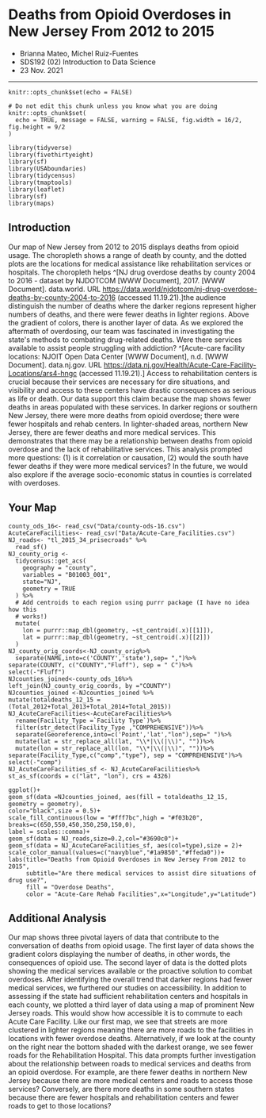 # Deaths from Opioid Overdoses in New Jersey From 2012 to 2015

- Brianna Mateo, Michel Ruiz-Fuentes
- SDS192 (02) Introduction to Data Science
- 23 Nov. 2021

---
```{r setup, include=FALSE}
knitr::opts_chunk$set(echo = FALSE)
```

```{r, message=FALSE, warning=FALSE, echo=FALSE}
# Do not edit this chunk unless you know what you are doing
knitr::opts_chunk$set(
  echo = TRUE, message = FALSE, warning = FALSE, fig.width = 16/2, fig.height = 9/2
)
```

```{r,message=FALSE, warning=FALSE, echo=FALSE}
library(tidyverse)
library(fivethirtyeight)
library(sf)
library(USAboundaries)
library(tidycensus)
library(tmaptools)
library(leaflet)
library(sf)
library(maps)
```
## Introduction

Our map of New Jersey from 2012 to 2015 displays deaths from opioid usage. The choropleth shows a range of death by county, and the dotted plots are the locations for medical assistance like rehabilitation services or hospitals. The choropleth helps ^[NJ drug overdose deaths by county 2004 to 2016 - dataset by NJDOTCOM [WWW Document], 2017. [WWW Document]. data.world. URL https://data.world/njdotcom/nj-drug-overdose-deaths-by-county-2004-to-2016 (accessed 11.19.21).]the audience distinguish the number of deaths where the darker regions represent higher numbers of deaths, and there were fewer deaths in lighter regions. Above the gradient of colors, there is another layer of data. As we explored the aftermath of overdosing, our team was fascinated in investigating the state's methods to combating drug-related deaths. Were there services available to assist people struggling with addiction?  ^[Acute-care facility locations: NJOIT Open Data Center [WWW Document], n.d. [WWW Document]. data.nj.gov. URL https://data.nj.gov/Health/Acute-Care-Facility-Locations/ars4-hngc (accessed 11.19.21).] Access to rehabilitation centers is crucial because their services are necessary for dire situations, and visibility and access to these centers have drastic consequences as serious as life or death. Our data support this claim because the map shows fewer deaths in areas populated with these services. In darker regions or southern New Jersey, there were more deaths from opioid overdose; there were fewer hospitals and rehab centers. In lighter-shaded areas, northern New Jersey, there are fewer deaths and more medical services. This demonstrates that there may be a relationship between deaths from opioid overdose and the lack of rehabilitative services. This analysis prompted more questions: (1) is it correlation or causation, (2) would the south have fewer deaths if they were more medical services? In the future, we would also explore if the average socio-economic status in counties is correlated with overdoses. 

## Your Map 

```{r plot, echo = FALSE}
county_ods_16<- read_csv("Data/county-ods-16.csv")
AcuteCareFacilities<- read_csv("Data/Acute-Care_Facilities.csv")
NJ_roads<- "tl_2015_34_prisecroads" %>%
  read_sf()
NJ_county_orig <- 
  tidycensus::get_acs(
    geography = "county", 
    variables = "B01003_001",
    state="NJ",
    geometry = TRUE
  ) %>% 
  # Add centroids to each region using purrr package (I have no idea how this 
  # works!)
  mutate(
    lon = purrr::map_dbl(geometry, ~st_centroid(.x)[[1]]),
    lat = purrr::map_dbl(geometry, ~st_centroid(.x)[[2]])
  ) 
NJ_county_orig_coords<-NJ_county_orig%>% 
  separate(NAME,into=c('COUNTY','state'),sep= ",")%>% 
separate(COUNTY, c("COUNTY","Fluff"), sep = " C")%>% 
select(-"Fluff")
NJcounties_joined<-county_ods_16%>% 
left_join(NJ_county_orig_coords, by ="COUNTY")
NJcounties_joined <-NJcounties_joined %>%
mutate(totaldeaths_12_15 = (Total_2012+Total_2013+Total_2014+Total_2015))
NJ_AcuteCareFacilities<-AcuteCareFacilities%>% 
  rename(Facility_Type =`Facility Type`)%>% 
  filter(str_detect(Facility_Type ,"COMPREHENSIVE"))%>% 
  separate(Georeference,into=c('Point','lat',"lon"),sep=" ")%>% 
  mutate(lat = str_replace_all(lat, "\\*|\\(|\\)", ""))%>% 
  mutate(lon = str_replace_all(lon, "\\*|\\(|\\)", ""))%>% 
separate(Facility_Type,c("comp","type"), sep = "COMPREHENSIVE")%>% 
select(-"comp")
NJ_AcuteCareFacilities_sf <- NJ_AcuteCareFacilities%>% 
st_as_sf(coords = c("lat", "lon"), crs = 4326)
 
ggplot()+
geom_sf(data =NJcounties_joined, aes(fill = totaldeaths_12_15, geometry = geometry),
color="black",size = 0.5)+
scale_fill_continuous(low = "#fff7bc",high = "#f03b20", breaks=c(650,550,450,350,250,150,0),
label = scales::comma)+
geom_sf(data = NJ_roads,size=0.2,col="#3690c0")+
geom_sf(data = NJ_AcuteCareFacilities_sf, aes(col=type),size = 2)+
scale_color_manual(values=c("navyblue","#1a9850","#ffeda0"))+
labs(title="Deaths from Opioid Overdoses in New Jersey From 2012 to 2015",
     subtitle="Are there medical services to assist dire situations of drug use?",
     fill = "Overdose Deaths",
     color = "Acute-Care Rehab Facilities",x="Longitude",y="Latitude")
```

## Additional Analysis

Our map shows three pivotal layers of data that contribute to the conversation of deaths from opioid usage. The first layer of data shows the gradient colors displaying the number of deaths, in other words, the consequences of opioid use. The second layer of data is the dotted plots showing the medical services available or the proactive solution to combat overdoses. After identifying the overall trend that darker regions had fewer medical services, we furthered our studies on accessibility. In addition to assessing if the state had sufficient rehabilitation centers and hospitals in each county, we plotted a third layer of data using a map of prominent New Jersey roads. This would show how accessible it is to commute to each Acute Care Facility. Like our first map, we see that streets are more clustered in lighter regions meaning there are more roads to the facilities in locations with fewer overdose deaths. Alternatively, if we look at the county on the right near the bottom shaded with the darkest orange, we see fewer roads for the Rehabilitation Hospital. This data prompts further investigation about the relationship between roads to medical services and deaths from an opioid overdose. For example, are there fewer deaths in northern New Jersey because there are more medical centers and roads to access those services? Conversely, are there more deaths in some southern states because there are fewer hospitals and rehabilitation centers and fewer roads to get to those locations?
